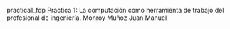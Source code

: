 practica1_fdp
Practica 1: La computación como herramienta de trabajo del profesional de ingeniería. Monroy Muñoz Juan Manuel
